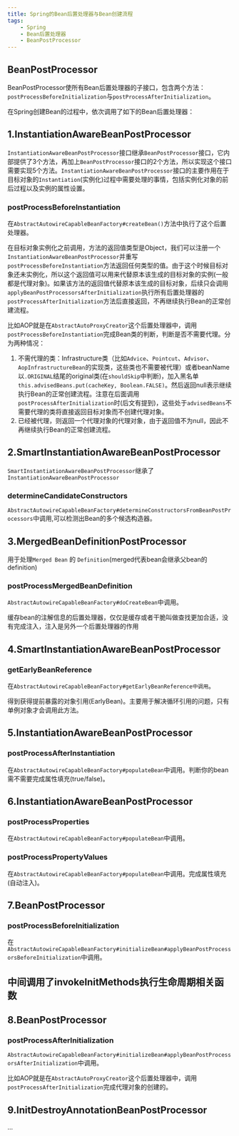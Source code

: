 ```yaml
---
title: Spring的Bean后置处理器与Bean创建流程
tags:
    - Spring
    - Bean后置处理器
    - BeanPostProcessor
---
```


## BeanPostProcessor

BeanPostProcessor使所有Bean后置处理器的子接口，包含两个方法：
`postProcessBeforeInitialization`与`postProcessAfterInitialization`。

在Spring创建Bean的过程中，依次调用了如下的Bean后置处理器：

## 1.InstantiationAwareBeanPostProcessor

`InstantiationAwareBeanPostProcessor`接口继承`BeanPostProcessor`接口，它内部提供了3个方法，再加上`BeanPostProcessor`接口的2个方法，所以实现这个接口需要实现5个方法。`InstantiationAwareBeanPostProcessor`接口的主要作用在于目标对象的`Instantiation`(实例化)过程中需要处理的事情，包括实例化对象的前后过程以及实例的属性设置。

### postProcessBeforeInstantiation

在`AbstractAutowireCapableBeanFactory#createBean()`方法中执行了这个后置处理器。

在目标对象实例化之前调用，方法的返回值类型是Object，我们可以注册一个`InstantiationAwareBeanPostProcessor`并重写`postProcessBeforeInstantiation`方法返回任何类型的值。由于这个时候目标对象还未实例化，所以这个返回值可以用来代替原本该生成的目标对象的实例(一般都是代理对象)。如果该方法的返回值代替原本该生成的目标对象，后续只会调用`applyBeanPostProcessorsAfterInitialization`执行所有后置处理器的`postProcessAfterInitialization`方法后直接返回，不再继续执行Bean的正常创建流程。

比如AOP就是在`AbstractAutoProxyCreator`这个后置处理器中，调用`postProcessBeforeInstantiation`完成Bean类的判断，判断是否不需要代理。分为两种情况：

1. 不需代理的类：Infrastructure类（比如`Advice`、`Pointcut`、`Advisor`、`AopInfrastructureBean`的实现类，这些类也不需要被代理）或者beanName以`.ORIGINAL`结尾的original类(在`shouldSkip`中判断)，加入黑名单`this.advisedBeans.put(cacheKey, Boolean.FALSE)`。然后返回null表示继续执行Bean的正常创建流程。注意在后面调用`postProcessAfterInitialization`时(后文有提到)，这些处于`advisedBeans`不需要代理的类将直接返回目标对象而不创建代理对象。
2. 已经被代理，则返回一个代理对象的代理对象，由于返回值不为null，因此不再继续执行Bean的正常创建流程。

## 2.SmartInstantiationAwareBeanPostProcessor

`SmartInstantiationAwareBeanPostProcessor`继承了`InstantiationAwareBeanPostProcessor`

### determineCandidateConstructors

`AbstractAutowireCapableBeanFactory#determineConstructorsFromBeanPostProcessors`中调用,可以检测出Bean的多个候选构造器。

## 3.MergedBeanDefinitionPostProcessor

用于处理`Merged Bean` 的 `Definition`(merged代表bean会继承父bean的definition)

### postProcessMergedBeanDefinition

`AbstractAutowireCapableBeanFactory#doCreateBean`中调用。

缓存bean的注解信息的后置处理器，仅仅是缓存或者干脆叫做查找更加合适，没有完成注入，注入是另外一个后置处理器的作用

## 4.SmartInstantiationAwareBeanPostProcessor

### getEarlyBeanReference

在`AbstractAutowireCapableBeanFactory#getEarlyBeanReference中调用`。

得到获得提前暴露的对象引用(EarlyBean)。主要用于解决循环引用的问题，只有单例对象才会调用此方法。

## 5.InstantiationAwareBeanPostProcessor

### postProcessAfterInstantiation

在`AbstractAutowireCapableBeanFactory#populateBean`中调用。判断你的bean需不需要完成属性填充(true/false)。

## 6.InstantiationAwareBeanPostProcessor

### postProcessProperties

在`AbstractAutowireCapableBeanFactory#populateBean`中调用。

### postProcessPropertyValues

在`AbstractAutowireCapableBeanFactory#populateBean`中调用。完成属性填充(自动注入)。

## 7.BeanPostProcessor

### postProcessBeforeInitialization

在`AbstractAutowireCapableBeanFactory#initializeBean#applyBeanPostProcessorsBeforeInitialization`中调用。

## 中间调用了invokeInitMethods执行生命周期相关函数

## 8.BeanPostProcessor

### postProcessAfterInitialization

`AbstractAutowireCapableBeanFactory#initializeBean#applyBeanPostProcessorsAfterInitialization`中调用。

比如AOP就是在`AbstractAutoProxyCreator`这个后置处理器中，调用`postProcessAfterInitialization`完成代理对象的创建的。

## 9.InitDestroyAnnotationBeanPostProcessor

...

